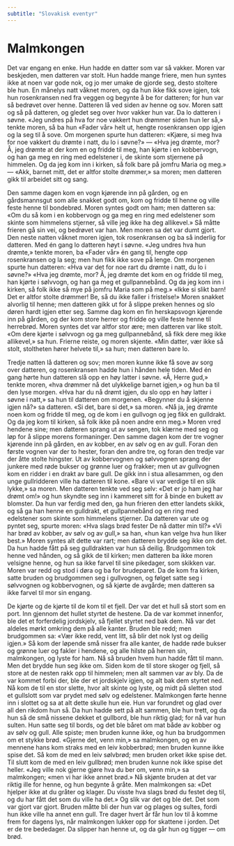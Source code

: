 ```yaml
---
subtitle: "Slovakisk eventyr"
---
```


# Malmkongen

Det var engang en enke. Hun hadde en datter som var så vakker. Moren var beskjeden, men datteren var stolt. Hun hadde mange friere, men hun syntes ikke at noen var gode nok, og jo mer umake de gjorde seg, desto stoltere ble hun. En månelys natt våknet moren, og da hun ikke fikk sove igjen, tok hun rosenkransen ned fra veggen og begynte å be for datteren; for hun var så bedrøvet over henne. Datteren lå ved siden av henne og sov. Moren satt og så på datteren, og gledet seg over hvor vakker hun var. Da lo datteren i søvne. «Jeg undres på hva for noe vakkert hun drømmer siden hun ler så,» tenkte moren, så ba hun «Fader vår» helt ut, hengte rosenkransen opp igjen og la seg til å sove. Om morgenen spurte hun datteren: «Kjære, si meg hva for noe vakkert du drømte i natt, du lo i søvne?» — «Hva jeg drømte, mor? Å, jeg drømte at der kom en og fridde til meg, han kjørte i en kobbervogn, og han ga meg en ring med edelstener i, de skinte som stjernene på himmelen. Og da jeg kom inn i kirken, så folk bare på jomfru Maria og meg.» — «Akk, barnet mitt, det er altfor stolte drømmer,» sa moren; men datteren gikk til arbeidet sitt og sang.

Den samme dagen kom en vogn kjørende inn på gården, og en gårdsmannsgut som alle snakket godt om, kom og fridde til henne og ville feste henne til bondebrød. Moren syntes godt om ham; men datteren sa: «Om du så kom i en kobbervogn og ga meg en ring med edelstener som skinte som himmelens stjerner, så ville jeg ikke ha deg allikevel.» Så måtte frieren gå sin vei, og bedrøvet var han. Men moren sa det var dumt gjort. Den neste natten våknet moren igjen, tok rosenkransen og ba så inderlig for datteren. Med én gang lo datteren høyt i søvne. «Jeg undres hva hun drømte,» tenkte moren, ba «Fader vår» én gang til, hengte opp rosenkransen og la seg; men hun fikk ikke sove på lenge. Om morgenen spurte hun datteren: «Hva var det for noe rart du drømte i natt, du lo i søvne?» «Hva jeg drømte, mor? Å, jeg drømte det kom en og fridde til meg, han kjørte i sølvvogn, og han ga meg et gullpannebånd. Og da jeg kom inn i kirken, så folk ikke så mye på jomfru Maria som på meg.» «Ikke si slikt barn! Det er altfor stolte drømmer! Be, så du ikke faller i fristelse!» Moren snakket alvorlig til henne; men datteren gikk ut for å slippe preken hennes og slo døren hardt igjen etter seg. Samme dag kom en fin herskapsvogn kjørende inn på gården, og der kom store herrer og fridde og ville feste henne til herrebrød. Moren syntes det var altfor stor ære; men datteren var like stolt. «Om dere kjørte i sølvvogn og ga meg gullpannebånd, så fikk dere meg ikke allikevel,» sa hun. Frierne reiste, og moren skjente. «Min datter, vær ikke så stolt, stoltheten hører helvete til,» sa hun; men datteren bare lo.

Tredje natten lå datteren og sov; men moren kunne ikke få sove av sorg over datteren, og rosenkransen hadde hun i hånden hele tiden. Med én gang hørte hun datteren slå opp en høy latter i søvne. «Å, Herre gud,» tenkte moren, «hva drømmer nå det ulykkelige barnet igjen,» og hun ba til den lyse morgen. «Hva har du nå drømt igjen, du slo opp en høy latter i søvne i natt,» sa hun til datteren om morgenen. «Begynner du å skjenne igjen nå?» sa datteren. «Si det, bare si det,» sa moren. «Nå ja, jeg drømte noen kom og fridde til meg, og de kom i en gullvogn og jeg fikk en gulldrakt. Og da jeg kom til kirken, så folk ikke på noen andre enn meg.» Moren vred hendene sine; men datteren sprang ut av sengen, tok klærne med seg og løp for å slippe morens formaninger. Den samme dagen kom der tre vogner kjørende inn på gården, en av kobber, en av sølv og en av gull. Foran den første vognen var der to hester, foran den andre tre, og foran den tredje var der åtte stolte hingster. Ut av kobbervognen og sølvvognen sprang der junkere med røde bukser og grønne luer og frakker; men ut av gullvognen kom en ridder i en drakt av bare gull. De gikk inn i stua allesammen, og den unge gullridderen ville ha datteren til kone. «Bare vi var verdige til en slik lykke,» sa moren. Men datteren tenkte ved seg selv: «Det er jo ham jeg har drømt om!» og hun skyndte seg inn i kammeret sitt for å binde en bukett av blomster. Da hun var ferdig med den, ga hun frieren den etter landets skikk, og så ga han henne en gulldrakt, et gullpannebånd og en ring med edelstener som skinte som himmelens stjerner. Da datteren var ute og pyntet seg, spurte moren: «Hva slags brød fester De nå datter min til?» «Vi har brød av kobber, av sølv og av gull,» sa han, «hun kan velge hva hun liker best.» Moren syntes alt dette var rart; men datteren brydde seg ikke om det. Da hun hadde fått på seg gulldrakten var hun så deilig. Brudgommen tok henne ved hånden, og så gikk de til kirken; men datteren ba ikke moren velsigne henne, og hun sa ikke farvel til sine pikedager, som skikken var. Moren var redd og stod i døra og ba for brudeparet. Da de kom fra kirken, satte bruden og brudgommen seg i gullvognen, og følget satte seg i sølvvognen og kobbervognen, og så kjørte de avgårde; men datteren sa ikke farvel til mor sin engang.

De kjørte og de kjørte til de kom til et fjell. Der var det et hull så stort som en port. Inn gjennom det hullet styrtet de hestene. Da de var kommet innenfor, ble det et forferdelig jordskjelv, så fjellet styrtet ned bak dem. Nå var det aldeles mørkt omkring dem på alle kanter. Bruden ble redd; men brudgommen sa: «Vær ikke redd, vent litt, så blir det nok lyst og deilig igjen.» Så kom der løpende små nisser fra alle kanter, de hadde røde bukser og grønne luer og fakler i hendene, og alle hilste på herren sin, malmkongen, og lyste for ham. Nå så bruden hvem hun hadde fått til mann. Men det brydde hun seg ikke om. Siden kom de til store skoger og fjell, så store at de nesten rakk opp til himmelen; men alt sammen var av bly. Da de var kommet forbi der, ble der et jordskjelv igjen, og alt bak dem styrtet ned. Nå kom de til en stor slette, hvor alt skinte og lyste, og midt på sletten stod et gullslott som var prydet med sølv og edelstener. Malmkongen førte henne inn i slottet og sa at alt dette skulle hun eie. Hun var forundret og glad over all den rikdom hun så. Da hun hadde sett på alt sammen, ble hun trett, og da hun så de små nissene dekket et gullbord, ble hun riktig glad; for nå var hun sulten. Hun satte seg til bords, og det ble båret om mat både av kobber og av sølv og gull. Alle spiste; men bruden kunne ikke, og hun ba brudgommen om et stykke brød. «Gjerne det, venn min,» sa malmkongen, og en av mennene hans kom straks med en leiv kobberbrød; men bruden kunne ikke spise det. Så kom de med en leiv sølvbrød; men bruden orket ikke spise det. Til slutt kom de med en leiv gullbrød; men bruden kunne nok ikke spise det heller. «Jeg ville nok gjerne gjøre hva du ber om, venn min,» sa malmkongen; «men vi har ikke annet brød.» Nå skjønte bruden at det var riktig ille for henne, og hun begynte å gråte. Men malmkongen sa: «Det hjelper ikke at du gråter og klager. Du visste hva slags brød du festet deg til, og du har fått det som du ville ha det.» Og slik var det og ble det. Det som var gjort var gjort. Bruden måtte bli der hun var og plages og sultes, fordi hun ikke ville ha annet enn gull. Tre dager hvert år får hun lov til å komme frem for dagens lys, når malmkongen lukker opp for skattene i jorden. Det er de tre bededager. Da slipper han henne ut, og da går hun og tigger — om brød.
